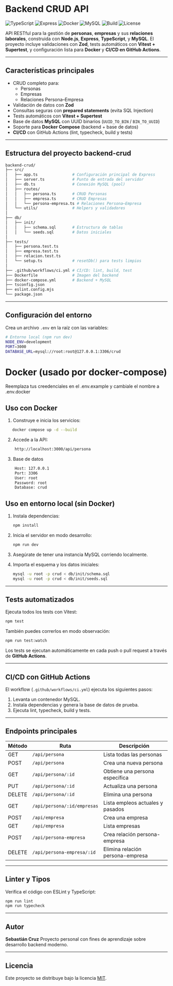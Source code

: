# Backend CRUD API

![TypeScript](https://img.shields.io/badge/Made%20with-TypeScript-3178c6.svg?logo=typescript)
![Express](https://img.shields.io/badge/Framework-Express.js-000000.svg?logo=express)
![Docker](https://img.shields.io/badge/Docker-Ready-blue?logo=docker)
![MySQL](https://img.shields.io/badge/Database-MySQL-4479A1.svg?logo=mysql)
![Build](https://github.com/sebacruz1/backend-crud/actions/workflows/ci.yml/badge.svg)
![License](https://img.shields.io/badge/license-MIT-green.svg)

API RESTful para la gestión de **personas**, **empresas** y sus **relaciones laborales**, construida con **Node.js**, **Express**, **TypeScript**, y **MySQL**.
El proyecto incluye validaciones con **Zod**, tests automáticos con **Vitest + Supertest**, y configuración lista para **Docker** y **CI/CD en GitHub Actions**.

---

## Características principales

- CRUD completo para:
  - Personas
  - Empresas
  - Relaciones Persona–Empresa
- Validación de datos con **Zod**
- Consultas seguras con **prepared statements** (evita SQL Injection)
- Tests automáticos con **Vitest + Supertest**
- Base de datos **MySQL** con UUID binarios (`UUID_TO_BIN` / `BIN_TO_UUID`)
- Soporte para **Docker Compose** (backend + base de datos)
- **CI/CD** con GitHub Actions (lint, typecheck, build y tests)

---
## Estructura del proyecto backend-crud
```bash
backend-crud/
├── src/
│   ├── app.ts               # Configuración principal de Express
│   ├── server.ts            # Punto de entrada del servidor
│   ├── db.ts                # Conexión MySQL (pool)
│   ├── routes/
│   │   ├── persona.ts       # CRUD Personas
│   │   ├── empresa.ts       # CRUD Empresas
│   │   └── persona-empresa.ts # Relaciones Persona–Empresa
│   └── utils/               # Helpers y validadores
│
├── db/
│   ├── init/
│   │   ├── schema.sql       # Estructura de tablas
│   │   └── seeds.sql        # Datos iniciales
│
├── tests/
│   ├── persona.test.ts
│   ├── empresa.test.ts
│   ├── relacion.test.ts
│   └── setup.ts             # resetDb() para tests limpios
│
├── .github/workflows/ci.yml # CI/CD: lint, build, test
├── Dockerfile               # Imagen del backend
├── docker-compose.yml       # Backend + MySQL
├── tsconfig.json
├── eslint.config.mjs
└── package.json
```
---

## Configuración del entorno

Crea un archivo `.env` en la raíz con las variables:

```bash
# Entorno local (npm run dev)
NODE_ENV=development
PORT=3000
DATABASE_URL=mysql://root:root@127.0.0.1:3306/crud
```

# Docker (usado por docker-compose)
Reemplaza tus creedenciales en el .env.example y cambiale el nombre a .env.docker

## Uso con Docker

1. Construye e inicia los servicios:
```bash
   docker compose up -d --build
```
2. Accede a la API:
```bash
    http://localhost:3000/api/persona
```
3. Base de datos
```bash
    Host: 127.0.0.1
    Port: 3306
    User: root
    Password: root
    Database: crud
```

## Uso en entorno local (sin Docker)

1. Instala dependencias:

   ```bash
   npm install
   ```

2. Inicia el servidor en modo desarrollo:

   ```bash
   npm run dev
   ```

3. Asegúrate de tener una instancia MySQL corriendo localmente.

4. Importa el esquema y los datos iniciales:

   ```bash
   mysql -u root -p crud < db/init/schema.sql
   mysql -u root -p crud < db/init/seeds.sql
   ```

---

## Tests automatizados

Ejecuta todos los tests con Vitest:

```bash
npm test
```

También puedes correrlos en modo observación:

```bash
npm run test:watch
```

Los tests se ejecutan automáticamente en cada push o pull request a través de **GitHub Actions**.

---

## CI/CD con GitHub Actions

El workflow (`.github/workflows/ci.yml`) ejecuta los siguientes pasos:

1. Levanta un contenedor MySQL.
2. Instala dependencias y genera la base de datos de prueba.
3. Ejecuta lint, typecheck, build y tests.

---

## Endpoints principales

| Método | Ruta | Descripción |
|--------|------|-------------|
| GET | `/api/persona` | Lista todas las personas |
| POST | `/api/persona` | Crea una nueva persona |
| GET | `/api/persona/:id` | Obtiene una persona específica |
| PUT | `/api/persona/:id` | Actualiza una persona |
| DELETE | `/api/persona/:id` | Elimina una persona |
| GET | `/api/persona/:id/empresas` | Lista empleos actuales y pasados |
| POST | `/api/empresa` | Crea una empresa |
| GET | `/api/empresa` | Lista empresas |
| POST | `/api/persona-empresa` | Crea relación persona-empresa |
| DELETE | `/api/persona-empresa/:id` | Elimina relación persona-empresa |

---

## Linter y Tipos

Verifica el código con ESLint y TypeScript:

```bash
npm run lint
npm run typecheck
```

---

## Autor

**Sebastián Cruz**
Proyecto personal con fines de aprendizaje sobre desarrollo backend moderno.

---

## Licencia

Este proyecto se distribuye bajo la licencia [MIT](./LICENSE).

